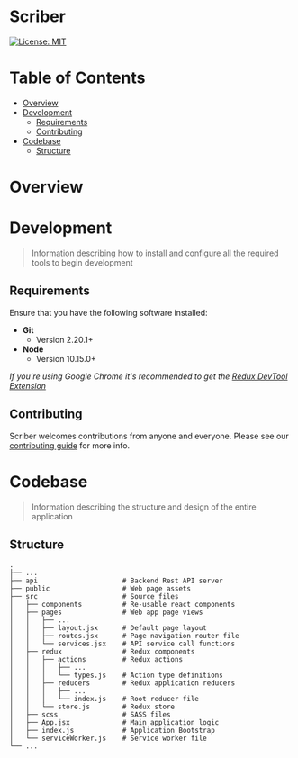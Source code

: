 # Scriber
[![License: MIT](https://img.shields.io/badge/License-MIT-yellow.svg)](/LICENSE.md)

# Table of Contents
* [Overview](#overview)
* [Development](#development)
    * [Requirements](#requirements)
    * [Contributing](#contributing)
* [Codebase](#codebase)
    * [Structure](#structure)

# Overview

# Development
> Information describing how to install and configure all the required tools to begin development

## Requirements
Ensure that you have the following software installed:

- **Git**
    - Version 2.20.1+
- **Node**
    - Version 10.15.0+

*If you're using Google Chrome it's recommended to get the [Redux DevTool Extension](https://chrome.google.com/webstore/detail/redux-devtools/lmhkpmbekcpmknklioeibfkpmmfibljd)*

## Contributing
Scriber welcomes contributions from anyone and everyone. Please see our [contributing guide](/CONTRIBUTING.md) for more info.

# Codebase
> Information describing the structure and design of the entire application

## Structure
    .
    ├── ...
    ├── api                     # Backend Rest API server
    ├── public                  # Web page assets
    ├── src                     # Source files
    │   ├── components          # Re-usable react components
    │   ├── pages               # Web app page views
    │   │   ├── ...
    │   │   ├── layout.jsx      # Default page layout
    │   │   ├── routes.jsx      # Page navigation router file
    │   │   └── services.jsx    # API service call functions
    │   ├── redux               # Redux components
    │   │   ├── actions         # Redux actions
    │   │   │   ├── ...
    │   │   │   └── types.js    # Action type definitions
    │   │   ├── reducers        # Redux application reducers
    │   │   │   ├── ...
    │   │   │   └── index.js    # Root reducer file
    │   │   └── store.js        # Redux store
    │   ├── scss                # SASS files
    │   ├── App.jsx             # Main application logic
    │   ├── index.js            # Application Bootstrap
    │   └── serviceWorker.js    # Service worker file
    └── ...
